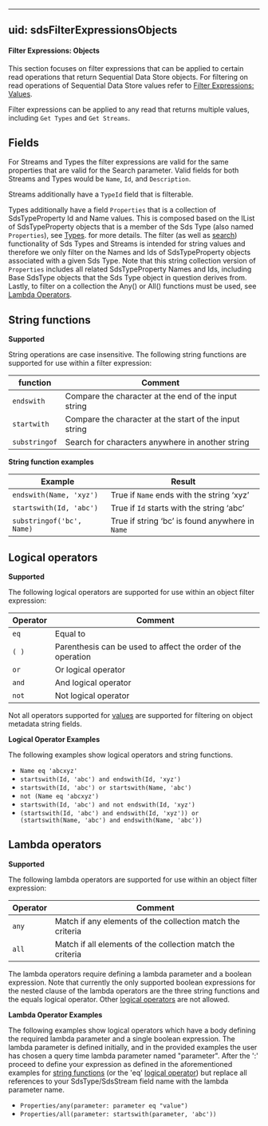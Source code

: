 
---
uid: sdsFilterExpressionsObjects
---

#### <a name="Sds_Filter_expressions_objects_topic">Filter Expressions: Objects</a>

This section focuses on filter expressions that can be applied to certain read operations that return Sequential Data Store objects. For filtering on read operations of Sequential Data Store values refer to [Filter Expressions: Values](xref:sdsFilterExpressions#Sds_Filter_expressions_topic).

Filter expressions can be applied to any read that returns multiple values, including 
``Get Types`` and ``Get Streams``. 


Fields
------------
For Streams and Types the filter expressions are valid for the same properties that are valid for the Search parameter. Valid fields 
for both Streams and Types would be ``Name``, ``Id``, and ``Description``. 

Streams additionally have a ``TypeId`` field that is filterable.

Types additionally have a field ``Properties`` that is a collection of SdsTypeProperty Id and Name values. This is composed based on the IList of SdsTypeProperty objects that is a member of the Sds Type (also named ``Properties``), see [Types](xref:sdsTypes#SDS_Type_topic). for more details. The filter (as well as [search](xref:sdsSearching#qisearchingtopic)) functionality of Sds Types and Streams is intended for string values and therefore we only filter on the Names and Ids of SdsTypeProperty objects associated with a given Sds Type. Note that this string collection version of ``Properties`` includes all related SdsTypeProperty Names and Ids, including Base SdsType objects that the Sds Type object in question derives from. Lastly, to filter on a collection the Any() or All() functions must be used, see [Lambda Operators](#Sds_Filter_expressions_objects_lambda_operators_topic).

## <a name="Sds_Filter_expressions_objects_string_functions_topic"></a>String functions

**Supported**

String operations are case insensitive. The following string functions are supported for use within a
filter expression:

| function      | Comment                                                         |
|---------------|-----------------------------------------------------------------|
| ``endswith``  | Compare the character at the end of the input string            |
| ``startwith`` | Compare the character at the start of the input string          |
|``substringof``| Search for characters anywhere in another string                |

**String function examples**

|Example                                      |Result                                                           |
|---------------------------------------------|-----------------------------------------------------------------|
|``endswith(Name, 'xyz')``                  |True if ``Name`` ends with the string ‘xyz’                |
|``startswith(Id, 'abc')``                 |True if ``Id`` starts with the string ‘abc’              |
|``substringof('bc', Name)``                 |True if string ‘bc’ is found anywhere in ``Name``         |


## <a name="Sds_Filter_expressions_objects_logical_operators_topic"></a>Logical operators

**Supported**

The following logical operators are supported for use within an object filter
expression:

| Operator   | Comment                                             |
|------------|-----------------------------------------------------|
| ``eq``     | Equal to                                            |
| ``( )``    | Parenthesis can be used to affect the order of the operation|
| ``or``     | Or logical operator                                 |
| ``and``    | And logical operator                                |
| ``not``    | Not logical operator                                |

Not all operators supported for [values](xref:sdsFilterExpressions#Sds_Filter_expressions_topic) are 
supported for filtering on object metadata string fields.

**Logical Operator Examples**

The following examples show logical operators and string functions.

- ``Name eq 'abcxyz'``
- ``startswith(Id, 'abc') and endswith(Id, 'xyz')``
- ``startswith(Id, 'abc') or startswith(Name, 'abc')``
- ``not (Name eq 'abcxyz')``
- ``startswith(Id, 'abc') and not endswith(Id, 'xyz')``
- ``(startswith(Id, 'abc') and endswith(Id, 'xyz')) or (startswith(Name, 'abc') and endswith(Name, 'abc'))``

## <a name="Sds_Filter_expressions_objects_lambda_operators_topic"></a>Lambda operators

**Supported**

The following lambda operators are supported for use within an object filter
expression:

| Operator   | Comment                                             |
|------------|-----------------------------------------------------|
| ``any``    | Match if any elements of the collection match the criteria|
| ``all``    | Match if all elements of the collection match the criteria|

The lambda operators require defining a lambda parameter and a boolean expression. Note that currently the only supported boolean expressions for the nested clause of the lambda operators are the three string functions and the equals logical operator. Other [logical operators](#Sds_Filter_expressions_objects_logical_operators_topic) are not allowed.

**Lambda Operator Examples**

The following examples show logical operators which have a body defining the required lambda parameter and a single boolean expression. The lambda parameter is defined initially, and in the provided examples the user has chosen a query time lambda parameter named "parameter". After the ':' proceed to define your expression as defined in the aforementioned examples for [string functions](#Sds_Filter_expressions_objects_string_functions_topic) (or the 'eq' [logical operator](#Sds_Filter_expressions_objects_logical_operators_topic)) but replace all references to your SdsType/SdsStream field name with the lambda parameter name.

- ``Properties/any(parameter: parameter eq "value")``
- ``Properties/all(parameter: startswith(parameter, 'abc'))``
